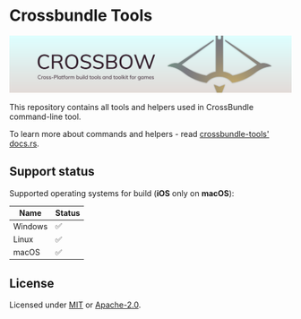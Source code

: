 # Crossbundle Tools

![splash](https://github.com/dodorare/crossbow/blob/main/assets/splash.png?raw=true)

This repository contains all tools and helpers used in CrossBundle command-line tool.

To learn more about commands and helpers - read [crossbundle-tools' docs.rs](https://docs.rs/crossbundle-tools).

## Support status

Supported operating systems for build (**iOS** only on **macOS**):

| Name | Status |
| ---- | ------ |
| Windows | ✅ |
| Linux | ✅ |
| macOS | ✅ |

## License

Licensed under [MIT](../../LICENSE-MIT) or [Apache-2.0](../../LICENSE-APACHE).
